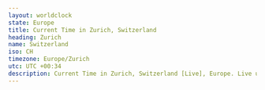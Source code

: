 ```yaml
---
layout: worldclock
state: Europe
title: Current Time in Zurich, Switzerland
heading: Zurich
name: Switzerland
iso: CH
timezone: Europe/Zurich
utc: UTC +00:34
description: Current Time in Zurich, Switzerland [Live], Europe. Live update now time in Zurich, timezone Europe/Zurich, UTC +00:34, Country ISO code & Current Local Time.
---
```


